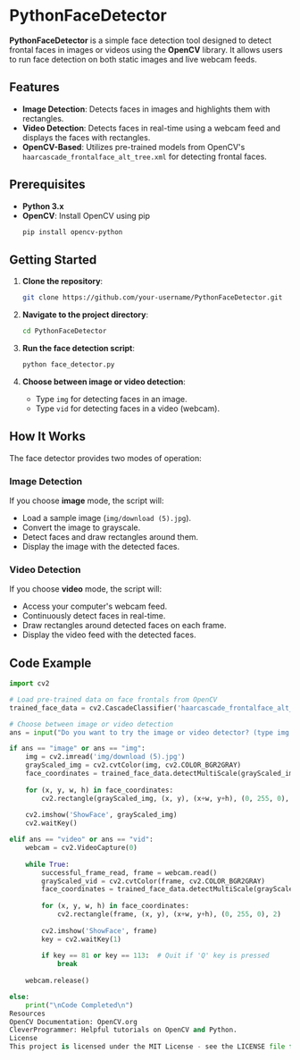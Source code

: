 # PythonFaceDetector

**PythonFaceDetector** is a simple face detection tool designed to detect frontal faces in images or videos using the **OpenCV** library. It allows users to run face detection on both static images and live webcam feeds.

## Features

- **Image Detection**: Detects faces in images and highlights them with rectangles.
- **Video Detection**: Detects faces in real-time using a webcam feed and displays the faces with rectangles.
- **OpenCV-Based**: Utilizes pre-trained models from OpenCV's `haarcascade_frontalface_alt_tree.xml` for detecting frontal faces.

## Prerequisites

- **Python 3.x**
- **OpenCV**: Install OpenCV using pip
    ```bash
    pip install opencv-python
    ```

## Getting Started

1. **Clone the repository**:
    ```bash
    git clone https://github.com/your-username/PythonFaceDetector.git
    ```

2. **Navigate to the project directory**:
    ```bash
    cd PythonFaceDetector
    ```

3. **Run the face detection script**:
    ```bash
    python face_detector.py
    ```

4. **Choose between image or video detection**:
    - Type `img` for detecting faces in an image.
    - Type `vid` for detecting faces in a video (webcam).

## How It Works

The face detector provides two modes of operation:

### Image Detection
If you choose **image** mode, the script will:
- Load a sample image (`img/download (5).jpg`).
- Convert the image to grayscale.
- Detect faces and draw rectangles around them.
- Display the image with the detected faces.

### Video Detection
If you choose **video** mode, the script will:
- Access your computer's webcam feed.
- Continuously detect faces in real-time.
- Draw rectangles around detected faces on each frame.
- Display the video feed with the detected faces.

## Code Example

```python
import cv2

# Load pre-trained data on face frontals from OpenCV
trained_face_data = cv2.CascadeClassifier('haarcascade_frontalface_alt_tree.xml')

# Choose between image or video detection
ans = input("Do you want to try the image or video detector? (type img for image or vid for video)")

if ans == "image" or ans == "img":
    img = cv2.imread('img/download (5).jpg')
    grayScaled_img = cv2.cvtColor(img, cv2.COLOR_BGR2GRAY)
    face_coordinates = trained_face_data.detectMultiScale(grayScaled_img)
    
    for (x, y, w, h) in face_coordinates:
        cv2.rectangle(grayScaled_img, (x, y), (x+w, y+h), (0, 255, 0), 2)
    
    cv2.imshow('ShowFace', grayScaled_img)
    cv2.waitKey()

elif ans == "video" or ans == "vid":
    webcam = cv2.VideoCapture(0)
    
    while True:
        successful_frame_read, frame = webcam.read()
        grayScaled_vid = cv2.cvtColor(frame, cv2.COLOR_BGR2GRAY)
        face_coordinates = trained_face_data.detectMultiScale(grayScaled_vid)
        
        for (x, y, w, h) in face_coordinates:
            cv2.rectangle(frame, (x, y), (x+w, y+h), (0, 255, 0), 2)
        
        cv2.imshow('ShowFace', frame)
        key = cv2.waitKey(1)
    
        if key == 81 or key == 113:  # Quit if 'Q' key is pressed
            break
    
    webcam.release()

else:
    print("\nCode Completed\n")
Resources
OpenCV Documentation: OpenCV.org
CleverProgrammer: Helpful tutorials on OpenCV and Python.
License
This project is licensed under the MIT License - see the LICENSE file for details.
